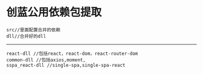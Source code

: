 # 创蓝公用依赖包提取

```
src//里面配置合并的依赖
dll//合并好的dll
```

---

```
react-dll //包括react，react-dom，react-router-dom
common-dll //包括axios,moment,
sspa_react-dll //single-spa,single-spa-react

```
